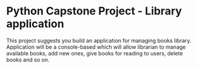 # Python Capstone Project - Library application

This project suggests you build an application for managing books library. Application will be a
console-based which will allow librarian to manage available books, add new ones, give books for 
reading to users, delete books and so on. 
